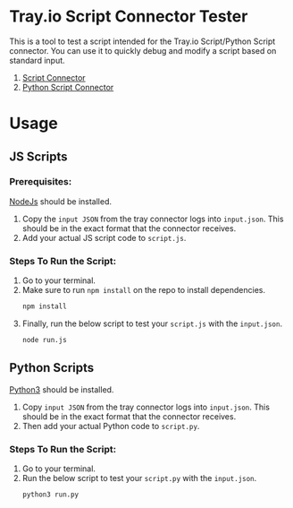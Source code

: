# Tray.io Script Connector Tester

This is a tool to test a script intended for the Tray.io Script/Python Script connector. You can use it to quickly debug and modify a script based on standard input.

1. [Script Connector](#js-scripts)
2. [Python Script Connector](#python-scripts)

# Usage

## JS Scripts

### Prerequisites:
[NodeJs](https://nodejs.org/en/) should be installed.

1. Copy the `input JSON` from the tray connector logs into `input.json`. This should be in the exact format that the connector receives.
2. Add your actual JS script code to `script.js`.

### Steps To Run the Script:
1. Go to your terminal.
2. Make sure to run `npm install` on the repo to install dependencies.
    ```markdown
    npm install
    ```
3. Finally, run the below script to test your `script.js` with the `input.json`.
    ```markdown
    node run.js
    ```

## Python Scripts
[Python3](https://www.python.org/) should be installed.

1. Copy `input JSON` from the tray connector logs into `input.json`. This should be in the exact format that the connector receives.
2. Then add your actual Python code to `script.py`.

### Steps To Run the Script:
1. Go to your terminal.
2. Run the below script to test your `script.py` with the `input.json`.
    ```markdown
    python3 run.py
    ```
